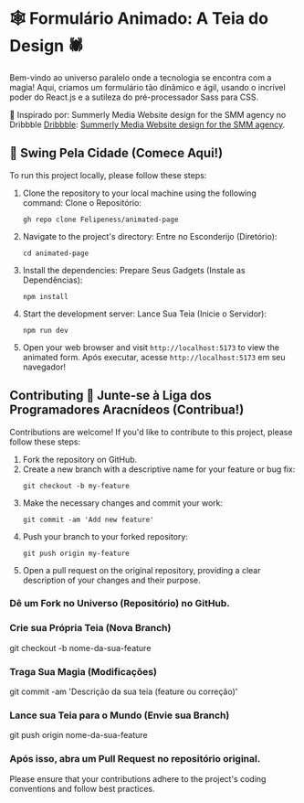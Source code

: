 # 🕸️ Formulário Animado: A Teia do Design 🕷️

Bem-vindo ao universo paralelo onde a tecnologia se encontra com a magia! Aqui, criamos um formulário tão dinâmico e ágil, usando o incrível poder do React.js e a sutileza do pré-processador Sass para CSS.

🔗 Inspirado por: Summerly Media Website design for the SMM agency no Dribbble [Dribbble](https://dribbble.com/): [Summerly Media Website design for the SMM agency](https://dribbble.com/shots/21459039-Summerly-media-Website-design-for-the-SMM-agency).

## 🌆 Swing Pela Cidade (Comece Aqui!)

To run this project locally, please follow these steps:

1. Clone the repository to your local machine using the following command:
   Clone o Repositório:

   ```shell
   gh repo clone Felipeness/animated-page
   ```

2. Navigate to the project's directory:
   Entre no Esconderijo (Diretório):

   ```shell
   cd animated-page
   ```

3. Install the dependencies:
   Prepare Seus Gadgets (Instale as Dependências):

   ```shell
   npm install
   ```

4. Start the development server:
   Lance Sua Teia (Inicie o Servidor):

   ```shell
   npm run dev
   ```

5. Open your web browser and visit `http://localhost:5173` to view the animated form.
   Após executar, acesse `http://localhost:5173` em seu navegador!

## Contributing 🦸 Junte-se à Liga dos Programadores Aracnídeos (Contribua!)

Contributions are welcome! If you'd like to contribute to this project, please follow these steps:

1. Fork the repository on GitHub.
2. Create a new branch with a descriptive name for your feature or bug fix:
   ```shell
   git checkout -b my-feature
   ```
3. Make the necessary changes and commit your work:
   ```shell
   git commit -am 'Add new feature'
   ```
4. Push your branch to your forked repository:
   ```shell
   git push origin my-feature
   ```
5. Open a pull request on the original repository, providing a clear description of your changes and their purpose.

### Dê um Fork no Universo (Repositório) no GitHub.

### Crie sua Própria Teia (Nova Branch)

git checkout -b nome-da-sua-feature

### Traga Sua Magia (Modificações)

git commit -am 'Descrição da sua teia (feature ou correção)'

### Lance sua Teia para o Mundo (Envie sua Branch)

git push origin nome-da-sua-feature

### Após isso, abra um Pull Request no repositório original.

Please ensure that your contributions adhere to the project's coding conventions and follow best practices.
